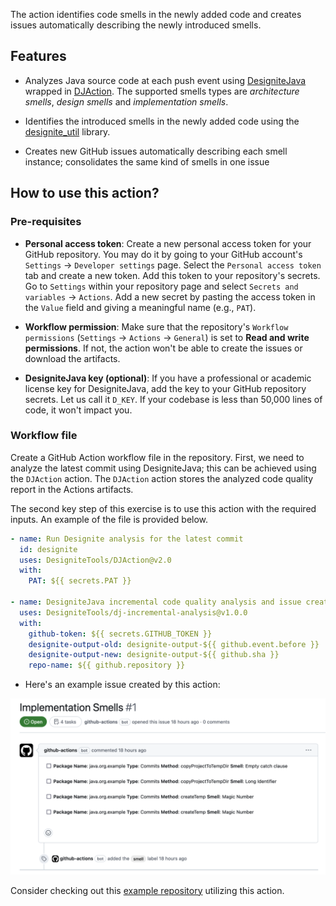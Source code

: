 The action identifies code smells in the newly added code and creates issues automatically describing the newly introduced smells.

## Features

- Analyzes Java source code at each push event using [DesigniteJava](https://www.designite-tools.com/) wrapped in [DJAction](https://github.com/marketplace/actions/designitejava-action). The supported smells types are *architecture smells*, *design smells* and *implementation smells*.

- Identifies the introduced smells in the newly added code using the [designite_util](https://github.com/tushartushar/designite_util) library. 

- Creates new GitHub issues automatically describing each smell instance; consolidates the same kind of smells in one issue

## How to use this action?

### Pre-requisites
- **Personal access token**: Create a new personal access token for your GitHub repository. You may do it by going to your GitHub account's `Settings` -> `Developer settings` page. Select the `Personal access token` tab and create a new token.
Add this token to your repository's secrets. Go to `Settings` within your repository page and select `Secrets and variables` -> `Actions`. Add a new secret by pasting the access token in the `Value` field and giving a meaningful name (e.g., `PAT`).

- **Workflow permission**: Make sure that the repository's `Workflow permissions` (`Settings` -> `Actions` -> `General`) is set to **Read and write permissions**. If not, the action won't be able to create the issues or download the artifacts.

- **DesigniteJava key (optional)**: If you have a professional or academic license key for DesigniteJava, add the key to your GitHub repository secrets. Let us call it `D_KEY`. If your codebase is less than 50,000 lines of code, it won't impact you.

### Workflow file  
Create a GitHub Action workflow file in the repository. First, we need to analyze the latest commit using DesigniteJava; this can be achieved using the `DJAction` action. The `DJAction` action stores the analyzed code quality report in the Actions artifacts. 

The second key step of this exercise is to use this action with the required inputs.
An example of the file is provided below.

```yml
- name: Run Designite analysis for the latest commit
  id: designite
  uses: DesigniteTools/DJAction@v2.0
  with:
    PAT: ${{ secrets.PAT }}

- name: DesigniteJava incremental code quality analysis and issue creation
  uses: DesigniteTools/dj-incremental-analysis@v1.0.0
  with:
    github-token: ${{ secrets.GITHUB_TOKEN }}
    designite-output-old: designite-output-${{ github.event.before }}
    designite-output-new: designite-output-${{ github.sha }}
    repo-name: ${{ github.repository }}             
```

- Here's an example issue created by this action:

![Example Issue](./docs/images/dj-action-issue.png)


Consider checking out this [example repository](https://github.com/tushartushar/git-utils) utilizing this action. 

